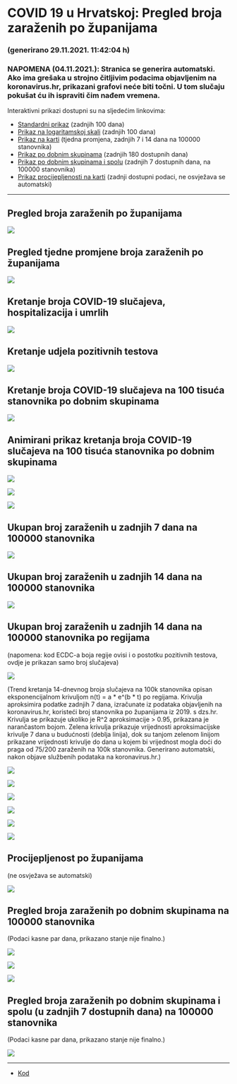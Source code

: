 # COVID 19 u Hrvatskoj: Pregled broja zaraženih po županijama

### (generirano 29.11.2021. 11:42:04 h)

### NAPOMENA (04.11.2021.): Stranica se generira automatski. Ako ima grešaka u strojno čitljivim podacima objavljenim na koronavirus.hr, prikazani grafovi neće biti točni. U tom slučaju pokušat ću ih ispraviti čim nađem vremena.

Interaktivni prikazi dostupni su na sljedećim linkovima:

- [Standardni prikaz](html/index.html) (zadnjih 100 dana)
- [Prikaz na logaritamskoj skali](html/index_log.html) (zadnjih 100 dana)
- [Prikaz na karti](html/index_map.html) (tjedna promjena, zadnjih 7 i 14 dana na 100000 stanovnika)
- [Prikaz po dobnim skupinama](html/index_per_age.html) (zadnjih 180 dostupnih dana)
- [Prikaz po dobnim skupinama i spolu](html/index_pyramid.html) (zadnjih 7 dostupnih dana, na 100000 stanovnika)
- [Prikaz procijepljenosti na karti](html/index_vaccination.html) (zadnji dostupni podaci, ne osvježava se automatski)

-----

## Pregled broja zaraženih po županijama

![](img/2021_11_28_line_plots.png)

## Pregled tjedne promjene broja zaraženih po županijama

![](img/2021_11_28_map.png)

## Kretanje broja COVID-19 slučajeva, hospitalizacija i umrlih

![](img/2021_11_28_cases_hospitalisations_deaths.png)

## Kretanje udjela pozitivnih testova

![](img/2021_11_28_percentage_positive_tests.png)

## Kretanje broja COVID-19 slučajeva na 100 tisuća stanovnika po dobnim skupinama

![](img/2021_11_28_cases_per_age_group_lines.png)

## Animirani prikaz kretanja broja COVID-19 slučajeva na 100 tisuća stanovnika po dobnim skupinama

![](img/2021_11_28anim_aug_1200.gif)

![](img/anim_cases_2021_11_28_vs_2020.gif)

![](img/2021_11_28all_counties_dots.png)

## Ukupan broj zaraženih u zadnjih 7 dana na 100000 stanovnika

![](img/2021_11_28_map_7_day_per_100k.png)

## Ukupan broj zaraženih u zadnjih 14 dana na 100000 stanovnika

![](img/2021_11_28_map_14_day_per_100k.png)

## Ukupan broj zaraženih u zadnjih 14 dana na 100000 stanovnika po regijama

(napomena: kod ECDC-a boja regije ovisi i o postotku pozitivnih testova, ovdje je prikazan samo broj slučajeva)

![](img/2021_11_28_map_14_day_per_100k_region.png)

(Trend kretanja 14-dnevnog broja slučajeva na 100k stanovnika opisan eksponencijalnom krivuljom n(t) = a * e^(b * t) po regijama. Krivulja aproksimira podatke zadnjih 7 dana, izračunate iz podataka objavljenih na koronavirus.hr, koristeći broj stanovnika po županijama iz 2019. s dzs.hr. Krivulja se prikazuje ukoliko je R^2 aproksimacije > 0.95, prikazana je narančastom bojom. Zelena krivulja prikazuje vrijednosti aproksimacijske krivulje 7 dana u budućnosti (deblja linija), dok su tanjom zelenom linijom prikazane vrijednosti krivulje do dana u kojem bi vrijednost mogla doći do praga od 75/200 zaraženih na 100k stanovnika. Generirano automatski, nakon objave službenih podataka na koronavirus.hr.)

![](img/2021_11_28_current_Jadranska_Hrvatska.png)

![](img/2021_11_28_current_Panonska_Hrvatska.png)

![](img/2021_11_28_current_Grad_Zagreb.png)

![](img/2021_11_28_current_Sjeverna_Hrvatska.png)

![](img/2021_11_28_current_Republika_Hrvatska.png)

![](img/2021_11_28_cases_hospitalisations_deaths_Republika_Hrvatska.png)  

## Procijepljenost po županijama

(ne osvježava se automatski)

![](img/2021_11_28_vaccination.png)

## Pregled broja zaraženih po dobnim skupinama na 100000 stanovnika

(Podaci kasne par dana, prikazano stanje nije finalno.)

![](img/2021_11_28_per_age_group.png)

![](img/2021_11_28_per_age_group_all_0.png)

![](img/2021_11_28_per_age_group_all_1.png)

## Pregled broja zaraženih po dobnim skupinama i spolu (u zadnjih 7 dostupnih dana) na 100000 stanovnika

(Podaci kasne par dana, prikazano stanje nije finalno.)

![](img/2021_11_28_pyramid.png)

-----

- [Kod](https://github.com/ppalasek/covid_plots_croatia)

